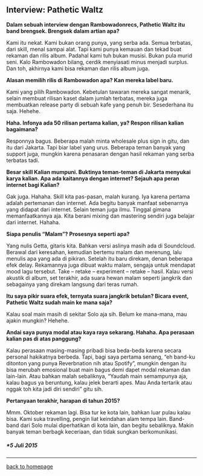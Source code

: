 ## Interview: Pathetic Waltz ##

**Dalam sebuah interview dengan Rambowadonrecs, Pathetic Waltz itu band brengsek. Brengsek dalam artian apa?**

Kami itu nekat. Kami bukan orang punya, yang serba ada. Semua terbatas, dari skill, menal sampai alat. Tapi kami punya kemauan dan tekad buat rekaman dan rilis album. Padahal kami tuh bukan musisi. Bukan pula murid seni. Kalo Rambowadon bilang, cerdik menyiasati minus menjadi surplus. Dan toh, akhirnya kami bisa rekaman dan rilis album juga.

**Alasan memilih rilis di Rambowadon apa? Kan mereka label baru.**

Kami yang pilih Rambowadon. Kebetulan tawaran mereka sangat menarik, selain membuat rilisan kaset dalam jumlah terbatas, mereka juga membuatkan release party di sebuah kafe yang penuh bir. Sesederhana itu saja. Hehehe.

**Haha. Infonya ada 50 rilisan pertama kalian, ya? Respon rilisan kalian bagaimana?**

Responnya bagus. Beberapa malah minta wholesale plus sign in gitu, dan itu dari Jakarta. Tapi biar label yang urus. Beberapa teman banyak yang support juga, mungkin karena penasaran dengan hasil rekaman yang serba terbatas tadi.

**Besar skill Kalian mumpuni. Buktinya teman-teman di Jakarta menyukai karya kalian. Apa ada kaitannya dengan internet? Sejauh apa peran internet bagi Kalian?**

Gak juga. Hahaha. Skill kita pas-pasan, malah kurang. Iya karena pertama adalah pertemanan dan internet. Ada begitu banyak manfaat sebenarnya yang didapat dari internet. Selain teman juga ilmu. Tinggal gimana memanfaatkannya aja. Kita berani mixing dan mastering sendiri juga belajar dari internet. Hahaha.

**Siapa penulis “Malam”? Prosesnya seperti apa?**

Yang nulis Getta, gitaris kita. Bahkan versi aslinya masih ada di Soundcloud. Berawal dari keresahan, kemudian bertemu malam dan merenung, lalu menulis apa yang ada di pikiran. Setelah itu baru direkam, denan beberapa efek delay. Rekamannya juga dibuat waktu malam, sengaja untuk mendapat mood lagu tersebut. Take – retake – experiment – retake – hasil. Kalau versi akustik di album, set terakhir, ada suara hewan malam seperti jangkrik dan sebagainya yang direkam langsung dari teras rumah.

**Itu saya pikir suara efek, ternyata suara jangkrik betulan? Bicara event, Pathetic Waltz sudah main ke mana saja?**

Kalau soal main masih di sekitar Solo aja sih. Belum ke mana-mana, mau ajakin mungkin? Hehehe.

**Andai saya punya modal atau kaya raya sekarang. Hahaha. Apa perasaan kalian pas di atas panggung?**

Kalau perasaan masing-masing pribadi bisa beda-beda karena secara personal hakikatnya berbeda. Tapi, bagi saya pertama senang, “eh band-ku ditonton yang punya Reverbnation nih atau Spotify”, mungkin dengan itu bisa merubah emosional buat main bagus demi dapet modal rekaman dan lain-lain. Atau bahkan malah sebaliknya, “Yaudah main semampunya aja, kalau bagus ya beruntung, kalau jelek berarti apes. Mau Anda tertarik atau nggak toh kita jadi diri sendiri” gitu sih.

**Pertanyaan terakhir, harapan di tahun 2015?**

Mmm. Oktober rekaman lagi. Bisa tur ke kota lain, bahkan luar pulau kalau bisa. Kami suka travelling, pengin liat keindahan alam tempa lain. Band-band dari Solo mulai diperhatikan di kota lain, dan begitu sebaliknya. Makin banyak teman berbagk keceriaan, dan tidak sungkan berkomunikasi.

##### *5 Juli 2015 #####

___

[back to homepage](https://arsarsars.github.io)
